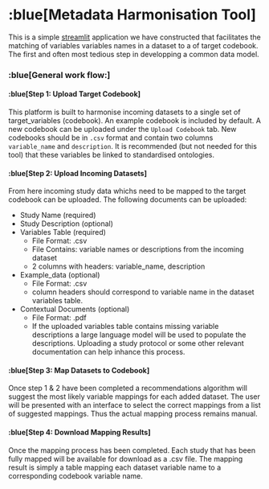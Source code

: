 # :blue[Metadata Harmonisation Tool]

This is a simple [streamlit](https://streamlit.io) application we have constructed that facilitates the matching of variables variables names in a dataset to a of target codebook. The first and often most tedious step in developping a common data model. 

### :blue[General work flow:]

#### :blue[Step 1: Upload Target Codebook]

This platform is built to harmonise incoming datasets to a single set of target_variables (codebook). An example codebook is included by default. A new codebook can be uploaded under the `Upload Codebook` tab. New codebooks should be in `.csv` format and contain two columns `variable_name` and `description`. It is recommended (but not needed for this tool) that these variables be linked to standardised ontologies. 

#### :blue[Step 2: Upload Incoming Datasets]

From here incoming study data whichs need to be mapped to the target codebook can be uploaded. The following documents can be uploaded: 

 - Study Name (required)
 - Study Description (optional)
 - Variables Table (required)
    - File Format: .csv
    - File Contains: variable names or descriptions from the incoming dataset
    - 2 columns with headers: variable_name, description
  - Example_data (optional)
    - File Format: .csv
    - column headers should correspond to variable name in the dataset variables table.
  - Contextual Documents (optional)
    - File Format: .pdf
    - If the uploaded variables table contains missing variable descriptions a large language model will be used to populate the descriptions. Uploading a study protocol or some other relevant documentation can help inhance this process. 

#### :blue[Step 3: Map Datasets to Codebook]

Once step 1 & 2 have been completed a recommendations algorithm will suggest the most likely variable mappings for each added dataset. The user will be presented with an interface to select the correct mappings from a list of suggested mappings. Thus the actual mapping process remains manual. 

#### :blue[Step 4: Download Mapping Results]

Once the mapping process has been completed. Each study that has been fully mapped will be available for download as a .csv file. The mapping result is simply a table mapping each dataset variable name to a corresponding codebook variable name. 